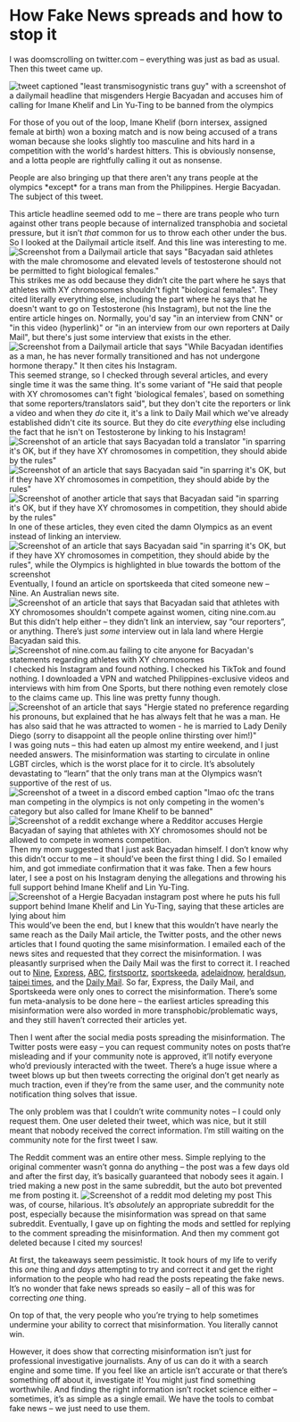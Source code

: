
# How Fake News spreads and how to stop it

I was doomscrolling on twitter.com – everything was just as bad as usual. Then this tweet came up.

![tweet captioned "least transmisogynistic trans guy" with a screenshot of a dailymail headline that misgenders Hergie Bacyadan and accuses him of calling for Imane Khelif and Lin Yu-Ting to be banned from the olympics](Resources/BacyadanImg/firstTweet.png)

For those of you out of the loop, Imane Khelif (born intersex, assigned female at birth) won a boxing match and is now being accused of a trans woman because she looks slightly too masculine and hits hard in a competition with the world's hardest hitters. This is obviously nonsense, and a lotta people are rightfully calling it out as nonsense.

People are also bringing up that there aren't any trans people at the olympics \*except\* for a trans man from the Philippines. Hergie Bacyadan. The subject of this tweet.

This article headline seemed odd to me – there are trans people who turn against other trans people because of internalized transphobia and societal pressure, but it isn’t _that_ common for us to throw each other under the bus. So I looked at the Dailymail article itself. And this line was interesting to me.
![Screenshot from a Dailymail article that says "Bacyadan said athletes with the male chromosome and elevated levels of testosterone should not be permitted to fight biological females."](Resources/BacyadanImg/first-weird-line.png)
This strikes me as odd because they didn’t cite the part where he says that athletes with XY chromosomes shouldn't fight "biological females". They cited literally everything else, including the part where he says that he doesn't want to go on Testosterone (his Instagram), but not the line the entire article hinges on. Normally, you'd say "in an interview from CNN" or "in this video (hyperlink)" or "in an interview from our own reporters at Daily Mail", but there's just some interview that exists in the ether.
![Screenshot from a Dailymail article that says "While Bacyadan identifies as a man, he has never formally transitioned and has not undergone hormone therapy." It then cites his Instagram.](Resources/BacyadanImg/second-weird-line.png)
This seemed strange, so I checked through several articles, and every single time it was the same thing. It's some variant of "He said that people with XY chromosomes can't fight 'biological females', based on something that some reporters/translators said", but they don't cite the reporters or link a video and when they _do_ cite it, it's a link to Daily Mail which we've already established didn't cite its source. But they do cite _everything_ else including the fact that he isn't on Testosterone by linking to his Instagram!
![Screenshot of an article that says Bacyadan told a translator "in sparring it's OK, but if they have XY chromosomes in competition, they should abide by the rules"](Resources/BacyadanImg/third-weird-line.png)
![Screenshot of an article that says Bacyadan said "in sparring it's OK, but if they have XY chromosomes in competition, they should abide by the rules"](Resources/BacyadanImg/fourth-weird-line.png)
![Screenshot of another article that says that Bacyadan said "in sparring it's OK, but if they have XY chromosomes in competition, they should abide by the rules"](Resources/BacyadanImg/other-strange-line.png)
In one of these articles, they even cited the damn Olympics as an event instead of linking an interview.
![Screenshot of an article that says Bacyadan said "in sparring it's OK, but if they have XY chromosomes in competition, they should abide by the rules", while the Olympics is highlighted in blue towards the bottom of the screenshot](Resources/BacyadanImg/fifth-weird-line.png)
Eventually, I found an article on sportskeeda that cited someone new – Nine. An Australian news site.
![Screenshot of an article that says that Bacyadan said that athletes with XY chromosomes shouldn't compete against women, citing nine.com.au](Resources/BacyadanImg/sportskeeda-line.png)
But this didn’t help either – they didn’t link an interview, say “our reporters”, or anything. There’s just _some_ interview out in lala land where Hergie Bacyadan said this.
![Screenshot of nine.com.au failing to cite anyone for Bacyadan's statements regarding athletes with XY chromosomes](Resources/BacyadanImg/after-sportskeeda-line.png)
I checked his Instagram and found nothing. I checked his TikTok and found nothing. I downloaded a VPN and watched Philippines-exclusive videos and interviews with him from One Sports, but there nothing even remotely close to the claims came up. This line was pretty funny though.
![Screenshot of an article that says "Hergie stated no preference regarding his pronouns, but explained that he has always felt that he was a man. He has also said that he was attracted to women - he is married to Lady Denily Diego (sorry to disappoint all the people online thirsting over him!)"](Resources/BacyadanImg/funny-line.png)
I was going nuts – this had eaten up almost my entire weekend, and I just needed answers. The misinformation was starting to circulate in online LGBT circles, which is the worst place for it to circle. It’s absolutely devastating to “learn” that the only trans man at the Olympics wasn’t supportive of the rest of us.
![Screenshot of a tweet in a discord embed caption "lmao ofc the trans man competing in the olympics is not only competing in the women's category but also called for Imane Khelif to be banned"](Resources/BacyadanImg/second-tweet.png)
![Screenshot of a reddit exchange where a Redditor accuses Hergie Bacyadan of saying that athletes with XY chromosomes should not be allowed to compete in womens competition. ](Resources/BacyadanImg/reddit-thread.png)
Then my mom suggested that I just ask Bacyadan himself. I don’t know why this didn’t occur to me – it should’ve been the first thing I did. So I emailed him, and got immediate confirmation that it was fake. Then a few hours later, I see a post on his Instagram denying the allegations and throwing his full support behind Imane Khelif and Lin Yu-Ting.
![Screenshot of a Hergie Bacyadan instagram post where he puts his full support behind Imane Khelif and Lin Yu-Ting, saying that these articles are lying about him](Resources/BacyadanImg/bacyadan-insta.png)
This would’ve been the end, but I knew that this wouldn’t have nearly the same reach as the Daily Mail article, the Twitter posts, and the other news articles that I found quoting the same misinformation. I emailed each of the news sites and requested that they correct the misinformation. I was pleasantly surprised when the Daily Mail was the first to correct it. I reached out to [Nine](https://www.nine.com.au/sport/olympics/paris-2024-philippines-fighter-hergie-bacyadan-says-xy-chromosome-boxers-should-not-be-allowed-to-compete-against-females-20240801-p5jyh8.html), [Express](https://www.express.co.uk/sport/othersport/1931175/Olympics-Imane-Khelif-transgender-boxer-Hergie-Bacyadan), [ABC](https://www.abc.net.au/news/2024-08-01/paris-olympic-games-caitlin-parker-questions-boxing-gender-call/104167748), [firstsportz](https://firstsportz.com/australian-boxer-caitlin-parker-calls-out-inclusion-of-transgender-athletes-women-sports/), [sportskeeda](https://www.sportskeeda.com/us/olympics/news-amidst-gender-controversy-paris-olympics-2024-openly-trans-boxer-comes-athletes-born-xy-chromosomes-competing-women-s-category), [adelaidnow](https://www.adelaidenow.com.au/sport/olympics/2024-paris-olympic-games-gender-debate-rages-in-combat-sports/news-story/a4714aa1ac80e64f3e9e0869195da8d7?amp&nk=489512b67eae53fa0d17adedfbc80e87-1722772065), [heraldsun](https://www.heraldsun.com.au/sport/olympics/2024-paris-olympic-games-gender-debate-rages-in-combat-sports/news-story/a4714aa1ac80e64f3e9e0869195da8d7?amp&nk=489512b67eae53fa0d17adedfbc80e87-1722772138), [taipei times](https://www.taipeitimes.com/News/taiwan/archives/2024/08/02/2003821665), and the [Daily Mail](https://www.dailymail.co.uk/sport/olympics/article-13701255/Hergie-Bacyadan-female-boxer-identifies-man-calls-fighters-fail-gender-tests-banned-Imane-Khelif-Lin-Yu-ting-Angela-Carini-Paris-Olympics.html?ns_mchannel=rss&ns_campaign=1490&ito=social-twitter_dailymailsport). So far, Express, the Daily Mail, and Sportskeeda were only ones to correct the misinformation. There’s some fun meta-analysis to be done here – the earliest articles spreading this misinformation were also worded in more transphobic/problematic ways, and they still haven’t corrected their articles yet.

Then I went after the social media posts spreading the misinformation. The Twitter posts were easy – you can request community notes on posts that’re misleading and if your community note is approved, it’ll notify everyone who’d previously interacted with the tweet. There’s a huge issue where a tweet blows up but then tweets correcting the original don’t get nearly as much traction, even if they’re from the same user, and the community note notification thing solves that issue.

The only problem was that I couldn’t write community notes – I could only request them. One user deleted their tweet, which was nice, but it still meant that nobody received the correct information. I’m still waiting on the community note for the first tweet I saw.

The Reddit comment was an entire other mess. Simple replying to the original commenter wasn’t gonna do anything – the post was a few days old and after the first day, it’s basically guaranteed that nobody sees it again. I tried making a new post in the same subreddit, but the auto bot prevented me from posting it.
![Screenshot of a reddit mod deleting my post](Resources/BacyadanImg/reddit-error1.png)
This was, of course, hilarious. It’s _absolutely_ an appropriate subreddit for the post, especially because the misinformation was spread on that same subreddit. Eventually, I gave up on fighting the mods and settled for replying to the comment spreading the misinformation. And then my comment got deleted because I cited my sources!

At first, the takeaways seem pessimistic. It took hours of my life to verify this _one_ thing and _days_ attempting to try and correct it and get the right information to the people who had read the posts repeating the fake news. It’s no wonder that fake news spreads so easily – all of this was for correcting _one_ thing.

On top of that, the very people who you’re trying to help sometimes undermine your ability to correct that misinformation. You literally cannot win.

However, it does show that correcting misinformation isn’t just for professional investigative journalists. Any of us can do it with a search engine and some time. If you feel like an article isn’t accurate or that there’s something off about it, investigate it! You might just find something worthwhile. And finding the right information isn’t rocket science either – sometimes, it’s as simple as a single email. We have the tools to combat fake news – we just need to use them.
